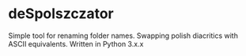 # deSpolszczator
Simple tool for renaming folder names. Swapping polish diacritics with ASCII equivalents.
Written in Python 3.x.x
